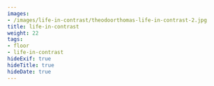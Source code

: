```yaml
---
images:
- /images/life-in-contrast/theodoorthomas-life-in-contrast-2.jpg
title: life-in-contrast
weight: 22
tags:
- floor
- life-in-contrast
hideExif: true
hideTitle: true
hideDate: true
---
```


